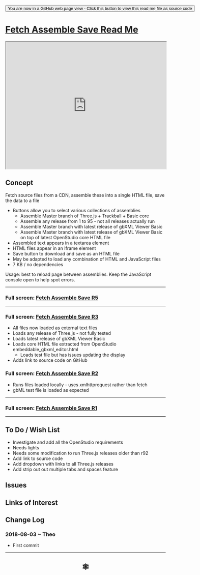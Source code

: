 
<span style=display:none; >[You are now in a GitHub source code view - click this link to view Read Me file as a web page]( https://www.ladybug.tools/spider-gbxml-tools/#./sandbox/fetch-assemble-save/README.md "View file as a web page." ) </span>

<div><input type=button class = 'btn btn-secondary btn-sm' onclick="window.location.href='https://github.com/ladybug-tools/spider-gbxml-tools/blob/master/sandbox/fetch-assemble-save/README.md'";
value='You are now in a GitHub web page view - Click this button to view this read me file as source code' ></div>

<!--
Develop branch / [Master branch]( https://www.ladybug.tools/spider-gbxml-tools/ )
-->

# [Fetch Assemble Save Read Me]( #sandbox/fetch-assemble-save/README.md )


<iframe src=https://www.ladybug-tools/spider-gbxml-tools/sandbox/fetch-assemble-save/r3/fetch-assemble-save.html width=100% height=400px >Iframes are not viewable in GitHub source code views</iframe>


## Concept

Fetch source files from a CDN, assemble these into a single HTML file, save the data to a file

* Buttons allow you to select various collections of assemblies
	* Assemble Master branch of Three.js + Trackball + Basic core
	* Assemble any release from 1 to 95 - not all releases actually run
	* Assemble Master branch with latest release of gbXML Viewer Basic
	* Assemble Master branch with latest release of gbXML Viewer Basic on top of latest OpenStudio core HTML file
* Assembled text appears in a textarea element
* HTML files appear in an Iframe element
* Save button to download and save as an HTML file
* May be adapted to load any combination of HTML and JavaScript files
* 7 KB / no dependencies

Usage: best to reload page between assemblies. Keep the JavaScript console open to help spot errors.


***

### Full screen: [Fetch Assemble Save R5 ]( https://www.ladybug.tools/spider-gbxml-tools/sandbox/fetch-assemble-save/r5/fetch-assemble-save.html )



***

### Full screen: [Fetch Assemble Save R3 ]( https://rawgit.com/ladybug-tools/spider-gbxml-tools/develop/fetch-assemble-save/r3/fetch-assemble-save.html )

* All files now loaded as external text files
* Loads any release of Three.js - not fully tested
* Loads latest release of gbXML Viewer Basic
* Loads core HTML file extracted from OpenStudio embeddable_gbxml_editor.html
	* Loads test file but has issues updating the display
* Adds link to source code on GitHub



### Full screen: [Fetch Assemble Save R2 ]( https://rawgit.com/ladybug-tools/spider-gbxml-tools/develop/fetch-assemble-save/r2/fetch-assemble-save.html )

* Runs files loaded locally - uses xmlhttprequest rather than fetch
* gbML test file is loaded as expected


***

### Full screen: [Fetch Assemble Save R1]( https://www.ladybug.tools/spider-gbxml-tools/fetch-assemble-save/r1/fetch-assemble-save.html )


***

## To Do / Wish List

* Investigate and add all the OpenStudio requirements
* Needs lights
* Needs some modification to run Three.js releases older than r92
* Add link to source code
* Add dropdown with links to all Three.js releases
* Add strip out out multiple tabs and spaces feature


## Issues



## Links of Interest



## Change Log

### 2018-08-03 ~ Theo

* First commit


***

## <center title="hello!" ><a href=javascript:window.scrollTo(0,0); style=text-decoration:none; > &#x1f578; </a></center>



